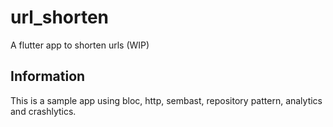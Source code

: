 # url_shorten

A flutter app to shorten urls (WIP)

## Information
This is a sample app using bloc, http, sembast, repository pattern, analytics and crashlytics.
